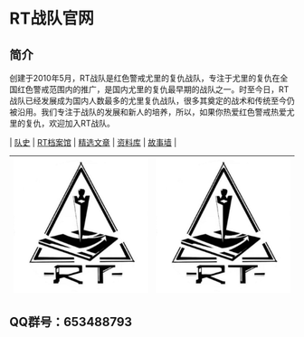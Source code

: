 # RT战队官网

## 简介
创建于2010年5月，RT战队是红色警戒尤里的复仇战队，专注于尤里的复仇在全国红色警戒范围内的推广，是国内尤里的复仇最早期的战队之一。时至今日，RT战队已经发展成为国内人数最多的尤里复仇战队，很多其奠定的战术和传统至今仍被沿用。我们专注于战队的发展和新人的培养，所以，如果你热爱红色警戒热爱尤里的复仇，欢迎加入RT战队。



| [队史](history.md)   | [RT档案馆](archive.md) | [精选文章](article.md)  | [资料库](resource.md) | [故事墙](wall.md) |



| ![RT](assets/rt.jpg)   | ![RT](assets/rt.jpg)  |
| ------------- | ------------- |

## QQ群号：653488793